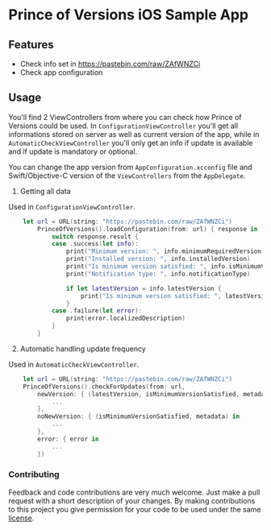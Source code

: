 # Prince of Versions iOS Sample App

## Features

* Check info set in https://pastebin.com/raw/ZAfWNZCi
* Check app configuration

## Usage

You'll find 2 ViewControllers from where you can check how Prince of Versions could be used. In `ConfigurationViewController` you'll get all informations stored on server as well as current version of the app, while in `AutomaticCheckViewController` you'll only get an info if update is available and if update is mandatory or optional.

You can change the app version from `AppConfiguration.xcconfig` file and Swift/Objective-C version of the `ViewControllers` from the `AppDelegate`.

1. Getting all data

Used in `ConfigurationViewController`.  

```swift
    let url = URL(string: "https://pastebin.com/raw/ZAfWNZCi")
        PrinceOfVersions().loadConfiguration(from: url) { response in
            switch response.result {
            case .success(let info):
                print("Minimum version: ", info.minimumRequiredVersion)
                print("Installed version: ", info.installedVersion)
                print("Is minimum version satisfied: ", info.isMinimumVersionSatisfied)
                print("Notification type: ", info.notificationType)

                if let latestVersion = info.latestVersion {
                    print("Is minimum version satisfied: ", latestVersion)
                }
            case .failure(let error):
                print(error.localizedDescription)
            }
        }
```

2. Automatic handling update frequency

Used in `AutomaticCheckViewController`. 

```swift
    let url = URL(string: "https://pastebin.com/raw/ZAfWNZCi")
    PrinceOfVersions().checkForUpdates(from: url,
        newVersion: { (latestVersion, isMinimumVersionSatisfied, metadata) in
            ...
        },
        noNewVersion: { (isMinimumVersionSatisfied, metadata) in
            ...
        },
        error: { error in
            ...
        })
```

### Contributing

Feedback and code contributions are very much welcome. Just make a pull request with a short description of your changes. By making contributions to this project you give permission for your code to be used under the same [license](https://github.com/infinum/Android-prince-of-versions/blob/dev/LICENCE).
